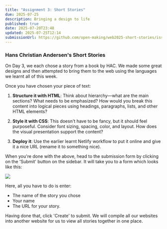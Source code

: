 ```yaml
---
title: "Assignment 3: Short Stories"
due: 2025-07-25
description: Bringing a design to life
published: true
date: 2025-07-20T23:48
updated: 2025-07-25T12:14
submissionUrl: https://github.com/open-making/web2025-short-stories/issues/new?template=story-submission.yml
---
```


### Hans Christian Andersen's Short Stories

On Day 3, we each chose a story from a book by HAC. We made some great designs and then attempted to bring them to the web using the languages we learnt all of this week.

Once you have chosen your piece of text:

1. **Structure it with HTML**: Think about hierarchy—what are the main sections? What needs to be emphasized? How would you break this content into logical pieces using headings, paragraphs, lists, and other HTML elements?

2. **Style it with CSS**: This doesn't have to be fancy, but it should feel purposeful. Consider font sizing, spacing, color, and layout. How does the visual presentation support the content?

3. **Deploy it**: Use the earlier learnt Netlify workflow to put it online and give it a nice URL (rename it to something nice).


When you're done with the above, head to the submission form by clicking on the 'Submit' button on the sidebar. It will take you to a form which looks like this:

![](/assets/assignments/IMG-20250725092219021.png)

Here, all you have to do is enter:
- The name of the story you chose
- Your name
- The URL for your story.

Having done that, click 'Create' to submit. We will compile all our websites into another website for us to view all stories together in one place.